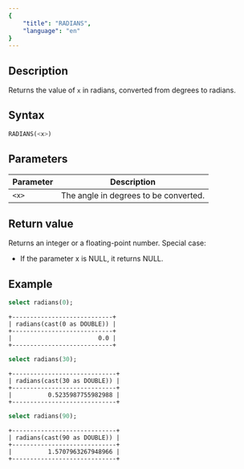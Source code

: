 ```yaml
---
{
    "title": "RADIANS",
    "language": "en"
}
---
```


## Description

Returns the value of `x` in radians, converted from degrees to radians.

## Syntax

```sql
RADIANS(<x>)
```

## Parameters

| Parameter | Description |
|-----------|------------|
| `<x>`   | The angle in degrees to be converted. |

## Return value

Returns an integer or a floating-point number. Special case:

- If the parameter x is NULL, it returns NULL.

## Example

```sql
select radians(0);
```

```text
+----------------------------+
| radians(cast(0 as DOUBLE)) |
+----------------------------+
|                        0.0 |
+----------------------------+
```

```sql
select radians(30);
```

```text
+-----------------------------+
| radians(cast(30 as DOUBLE)) |
+-----------------------------+
|          0.5235987755982988 |
+-----------------------------+
```

```sql
select radians(90);
```

```text
+-----------------------------+
| radians(cast(90 as DOUBLE)) |
+-----------------------------+
|          1.5707963267948966 |
+-----------------------------+
```
